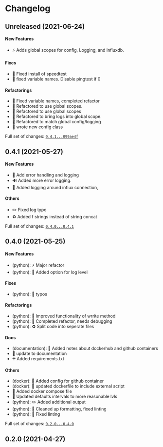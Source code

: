 # Changelog

## Unreleased (2021-06-24)

#### New Features

* :zap: Adds global scopes for config, Logging, and influxdb.
#### Fixes

* :bug: Fixed install of speedtest
* :bug: fixed variable names. Disable pingtest if 0
#### Refactorings

* :bug: Fixed variable names, completed refactor
* :art: Refactored to use global scopes.
* :art: Refactored to use global scopes
* :art: Refactored to bring logs into global scope.
* :art: Refactored to match global config/logging
* :art: wrote new config class

Full set of changes: [`0.4.1...099ae4f`](https://github.com/breadlysm/speedtest-to-influxdb/compare/0.4.1...099ae4f)

## 0.4.1 (2021-05-27)

#### New Features

* :goal_net: Add error handling and logging
* :loud_sound: Added more error logging.
* :goal_net: Added logging around influx connection,
#### Others

* :pencil2: Fixed log typo
* :recycle: Added f strings instead of string concat

Full set of changes: [`0.4.0...0.4.1`](https://github.com/breadlysm/speedtest-to-influxdb/compare/0.4.0...0.4.1)

## 0.4.0 (2021-05-25)

#### New Features

* (python): :zap: Major refactor
* (python): :wrench: Added option for log level
#### Fixes

* (python): :bug: typos
#### Refactorings

* (python): :art: Improved functionality of wrrite method
* (python): :art: Completed refactor, needs debugging
* (python): :recycle: Split code into seperate files
#### Docs

* (documentation): :memo: Added notes about dockerhub and github containers
* :memo: update to documentation
* :heavy_plus_sign: Added requirements.txt
#### Others

* (docker): :construction_worker: Added config for github container
* (docker): :art: updated dockerfile to include external script
* :rocket: Added docker compose file
* :wrench: Updated defaults intervals to more reasonable lvls
* (python): :pencil2: Added additional output
* (python): :rotating_light: Cleaned up formatting, fixed linting
* (python): :rotating_light: Fixed linting

Full set of changes: [`0.2.0...0.4.0`](https://github.com/breadlysm/speedtest-to-influxdb/compare/0.2.0...0.4.0)

## 0.2.0 (2021-04-27)

